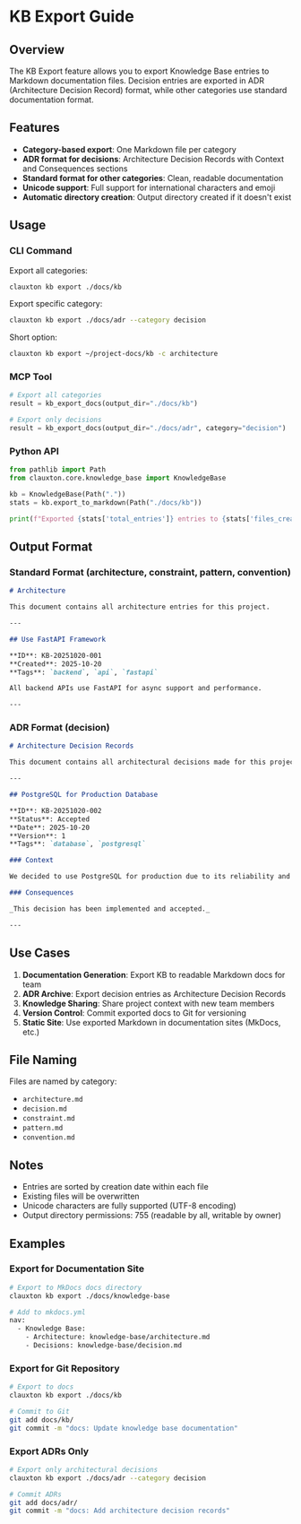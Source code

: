 # KB Export Guide

## Overview

The KB Export feature allows you to export Knowledge Base entries to Markdown documentation files. Decision entries are exported in ADR (Architecture Decision Record) format, while other categories use standard documentation format.

## Features

- **Category-based export**: One Markdown file per category
- **ADR format for decisions**: Architecture Decision Records with Context and Consequences sections
- **Standard format for other categories**: Clean, readable documentation
- **Unicode support**: Full support for international characters and emoji
- **Automatic directory creation**: Output directory created if it doesn't exist

## Usage

### CLI Command

Export all categories:
```bash
clauxton kb export ./docs/kb
```

Export specific category:
```bash
clauxton kb export ./docs/adr --category decision
```

Short option:
```bash
clauxton kb export ~/project-docs/kb -c architecture
```

### MCP Tool

```python
# Export all categories
result = kb_export_docs(output_dir="./docs/kb")

# Export only decisions
result = kb_export_docs(output_dir="./docs/adr", category="decision")
```

### Python API

```python
from pathlib import Path
from clauxton.core.knowledge_base import KnowledgeBase

kb = KnowledgeBase(Path("."))
stats = kb.export_to_markdown(Path("./docs/kb"))

print(f"Exported {stats['total_entries']} entries to {stats['files_created']} files")
```

## Output Format

### Standard Format (architecture, constraint, pattern, convention)

```markdown
# Architecture

This document contains all architecture entries for this project.

---

## Use FastAPI Framework

**ID**: KB-20251020-001
**Created**: 2025-10-20
**Tags**: `backend`, `api`, `fastapi`

All backend APIs use FastAPI for async support and performance.

---
```

### ADR Format (decision)

```markdown
# Architecture Decision Records

This document contains all architectural decisions made for this project.

---

## PostgreSQL for Production Database

**ID**: KB-20251020-002
**Status**: Accepted
**Date**: 2025-10-20
**Version**: 1
**Tags**: `database`, `postgresql`

### Context

We decided to use PostgreSQL for production due to its reliability and ACID compliance.

### Consequences

_This decision has been implemented and accepted._

---
```

## Use Cases

1. **Documentation Generation**: Export KB to readable Markdown docs for team
2. **ADR Archive**: Export decision entries as Architecture Decision Records
3. **Knowledge Sharing**: Share project context with new team members
4. **Version Control**: Commit exported docs to Git for versioning
5. **Static Site**: Use exported Markdown in documentation sites (MkDocs, etc.)

## File Naming

Files are named by category:
- `architecture.md`
- `decision.md`
- `constraint.md`
- `pattern.md`
- `convention.md`

## Notes

- Entries are sorted by creation date within each file
- Existing files will be overwritten
- Unicode characters are fully supported (UTF-8 encoding)
- Output directory permissions: 755 (readable by all, writable by owner)

## Examples

### Export for Documentation Site

```bash
# Export to MkDocs docs directory
clauxton kb export ./docs/knowledge-base

# Add to mkdocs.yml
nav:
  - Knowledge Base:
    - Architecture: knowledge-base/architecture.md
    - Decisions: knowledge-base/decision.md
```

### Export for Git Repository

```bash
# Export to docs
clauxton kb export ./docs/kb

# Commit to Git
git add docs/kb/
git commit -m "docs: Update knowledge base documentation"
```

### Export ADRs Only

```bash
# Export only architectural decisions
clauxton kb export ./docs/adr --category decision

# Commit ADRs
git add docs/adr/
git commit -m "docs: Add architecture decision records"
```

